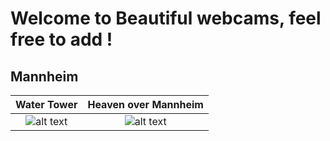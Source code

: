 # Welcome to Beautiful webcams, feel free to add ! 


## Mannheim



| Water Tower | Heaven over Mannheim | 
:------------:|:---------------------:
![alt text](https://www.mvv-energie.de/webcam_maritim/MA-Wasserturm.jpg) | ![alt text](http://cam.mannheim-wetter.info/cam1/mannheim-himmel-0.jpg)




